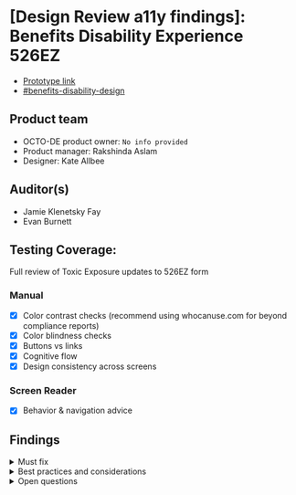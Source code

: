 # [Design Review a11y findings]: Benefits Disability Experience 526EZ
- [Prototype link](https://www.sketch.com/s/c353146f-eceb-4626-9918-7603c693417f/p/8E84DF49-0B6F-47DE-BF51-45BBBAD94FAB/canvas) 
- [#benefits-disability-design](https://dsva.slack.com/archives/C053UDWMH7U/p1698182576413519)  

## Product team
- OCTO-DE product owner:  `No info provided`
- Product manager: Rakshinda Aslam 
- Designer: Kate Allbee

## Auditor(s)
- Jamie Klenetsky Fay
- Evan Burnett

## Testing Coverage: 
 
 Full review of Toxic Exposure updates to 526EZ form
 
### Manual
 * [x] Color contrast checks (recommend using whocanuse.com for beyond compliance reports)
 * [x] Color blindness checks
 * [x] Buttons vs links
 * [x] Cognitive flow
 * [x] Design consistency across screens
 
### Screen Reader
 * [x] Behavior & navigation advice 

## Findings

<details>
 <summary>Must fix</summary>

 #### Color contrast: "Required" label
- **Defect level, if launched:** `a11y-defect-1`
- **Experience standard:** `06` `02`
- **Issue:** Wherever a form field is labeled as REQUIRED, the "Required" label is using a color that doesn't meet WCAG AA color constrast standards. Visually impaired users may have trouble reading the text. The current color is `#FF0000`.
![image](https://github.com/department-of-veterans-affairs/va.gov-team/assets/135633989/959841cd-795e-43ec-ab0b-db800dac1753)
- **Recommendation:** Use `vads-color-secondary-dark` (hex: `#b50909`) (from the [VADS color palette](https://design.va.gov/foundation/color-palette)) as your color token.
- **Result:** This will pass color contrast checks and is consistent with the rest of the design system (see [this example](https://design.va.gov/components/form/checkbox#required-1) of a "Required" label using the correct color).

#### Form inputs without semantic labels: Month/year fields
- **Defect level, if launched:** `a11y-defect-1`
- **Experience standard:** `04` `06`
- **Issue:** Every form input needs a semantic label - this is how assistive technology users are able to figure out what a form field is for. Currently, the month/year fields don't have labels of their own, only the group does - the fields instead rely on placeholder text, which [aren't accessible as a standalone solution](https://www.a11yproject.com/posts/placeholder-input-elements/):<br>
![image](https://github.com/department-of-veterans-affairs/va.gov-team/assets/135633989/c66d2282-98b5-457f-a680-313b4c15ed66)
- **Recommendation:** Use the existing VADS [month/year component](https://design.va.gov/storybook/?path=/docs/components-va-date--month-year) instead.
![image](https://github.com/department-of-veterans-affairs/va.gov-team/assets/135633989/85eb433f-b54d-4ec6-8bda-5db8163c884f)
- **Result:** Using the component will give you a proper fieldset, legend, and label for the form fields, and error handling too! Users of assistive technology will be able to figure out what each form field is for.


#### Preserving focus order: "What if I have more than one date range?" placement
- **Defect level, if launched:** `a11y-defect-2`
- **Experience standard:** `11` `08`
- **Issue:** The placement of the "What if I have more than one date range?" Additional info component could make things tricky. In its current state, it's hard to know what the `label` is and what's regular paragraph text. The use might expect to be able to click on "When did you serve in [X]?" and be able to access the fields - but the Additional info component stands between them:<br>
![image](https://github.com/department-of-veterans-affairs/va.gov-team/assets/135633989/4a511fcb-62be-40d0-b484-25a836971101)
- **Recommendation:** You can structure the page using (as mentioned previously) the VADS [month/year component](https://design.va.gov/storybook/?path=/docs/components-va-date--month-year). Make sure that the `legend` for each makes sense out of context - some users will only tab through a page, not reading the non-interactive elements:
```
[paragraph]Tell us when you served in Afghanistan. Answer as best as you can. You don’t need to have exact dates.

[additional info component]What if I have….

[month / year component]
 [legend] When you first served in Afghanistan
 [fieldset] 
    [month] [year]

[month / year comnponent]
 [legend] When you last served in Afghanistan
 [fieldset] 
    [month] [year]
```
- **Result:** This will be much easier for assistive technology users to navigate through. The field `labels` will be adjacent to their inputs.
- **Questions:**
   - Does the user need to know what to do with multiple date ranges BEFORE they enter in their dates, or AFTER? In theory, it's good to have the key action of the page - in this case, entering dates - receiving focus first. But if it's important that they know what to do with multiple date ranges before they start enter in those dates, then keep it as is.
   - If entering the dates is optional, as noted in [Sprint Review DEMO](https://www.sketch.com/s/c353146f-eceb-4626-9918-7603c693417f/v/wJaQbw/p/31E761E3-613F-403E-9DC8-5614EE5EE3F3/canvas#Comment), maybe the copy should make that very apparent - "Entering dates is optional." Or is it possible to skip this screen entirely, if it's not required?
  

 #### Conditional logic: "Not sure" checkbox
- **Defect level, if launched:** `a11y-defect-1`
- **Experience standard:** `11` `22`
- **Issue:** The proposed pattern - unchecking "Not sure" results in the "From" and "To" fields going back to null - will be very hard to make accessible to users of assistive technology. The field changes will need to be announced. And the more conditional logic on a page, the harder it is to announce properly, and the more confusing it will be for AT users to keep track of.<br>
  ![image](https://github.com/department-of-veterans-affairs/va.gov-team/assets/135633989/409d33fb-a8d7-4337-acc3-3e82154475cf)

- **Recommendation:** We have some ideas:
   - You can remove the "Not sure" box entirely, and let the user keep the month / year blank if they aren't sure of the dates. You'll need to add copy - "If you're not sure when you served, leave the dates blank."
   - OR, you can use the [one thing per page](https://design.va.gov/patterns/help-users-to/complete-a-sub-task#design-principles) approach. First, ask the user if they know when they served, yes or no/not sure. If they know, THEN bring them to a page where they can enter the dates; if they don't know, skip the dates screen.
- **Results:** Either of these solutions would avoid issues of field changes not being announced to assistive technology users, and help them avoid confusion over those on-page changes.

</details> 

<details>
 <summary>Best practices and considerations</summary>

 #### Use accessibility annotations before handoff to dev - label headings
- **Issue:** "Hidden" information, like heading levels and aria text, can't be easily derived from a visual mockup alone. Developers could inadvertently code an inaccessible product because those aren't defined in the prototype.
- **Recommendation:** Use the [VA's annotation library](https://www.sketch.com/s/aaa5c25f-6991-4aac-a6ed-d378bdff7727/symbols?g=Accessibility%2520tags) in your mockup.
- **Result:** A more accessible final product, and less work for your developers.

#### Toxic exposure summary: Don't use the table pattern
- **Defect level, if launched:** `a11y-defect-4`
- **Experience standard:** `04` `07`
- **Issue:** There are two versions of the "Summary of TE Copy" screen - a [heading/list view](https://www.sketch.com/s/c353146f-eceb-4626-9918-7603c693417f/v/wJaQbw/a/uuid/9296F74D-6473-4C1F-8407-EAF63AF051E1), and a [table view](https://www.sketch.com/s/c353146f-eceb-4626-9918-7603c693417f/v/wJaQbw/a/uuid/5A997037-3409-4151-A92A-0E445EF0974D). The VADS's [table component page](https://design.va.gov/components/table#when-to-consider-something-else) recommends that you "use tables sparingly" and that lists are "generally more accessible on mobile screens." Tables are trickly for assistive technology users to navigate, even if they're coded properly.
- **Recommendation:** Use your [heading/list view](https://www.sketch.com/s/c353146f-eceb-4626-9918-7603c693417f/v/wJaQbw/a/uuid/9296F74D-6473-4C1F-8407-EAF63AF051E1).
- **Result:** Assistive tech users should have an easier time understanding the summary page, and you'll follow VADS guidelines.

#### Use the VADS color palette: buttons, progress bar, checkboxes
- **Defect level, if launched:** `a11y-defect-4`
- **Experience standard:** `04` `07`
- **Issue:** Buttons, the progress bar, and checkboxes across the Sketch file as using `#0071BC` as the BLUE color. This doesn't align with the design system.
- **Recommendation:** Use `vads-color-primary` (hex: `#005ea2`) (from the [VADS color palette](https://design.va.gov/foundation/color-palette)) as your color token in these components.
- **Result:** Components will align with the VADS, and will be easier to update down the line.

#### Use the VADS "textarea" component for better usability
- **Defect level, if launched:** `a11y-defect-4`
- **Experience standard:** `04` `07`
- **Issue:** There's a textarea with a big `<label>` with a maximum character count, and no indication of error handling. This _might_ be accessible as is, but it might not be:<br>
![image](https://github.com/department-of-veterans-affairs/va.gov-team/assets/135633989/9431619f-c0be-4e1c-bb55-a0191caba3b0)
- **Recommendation:** Use the [VADS textarea component](https://design.va.gov/components/form/textarea). <br>
![image](https://github.com/department-of-veterans-affairs/va.gov-team/assets/135633989/87f0a6c2-230e-4c38-b65b-23f2eaa4a005)<br>
It'll handle the error handling, character count, and accessibility considerations for each. You'll need to include both the `placeholder` and `message-aria-describedby` attributes so that users of assistive tech are aware that there's a character limit. Here's code you can use, once you're at that stage:
```
<va-textarea
  hint="For example: I operated loud machinery while in the service and this caused me to lose my hearing."
  label="Briefly describe the injury or illness that caused your condition."
  max-length="400"
             message-aria-describedby="No more than 400 characters"
  name="my-input"
  onBlur={function noRefCheck(){}}
  onInput={function noRefCheck(){}}
  placeholder="No more than 400 characters"
/>
```
- **Result:** The textarea will be much easier to manage on your end, and easier for users to fill out on the front end.
Ω


#### Repeated headings: [condition name]
- **Defect level, if launched:** `a11y-defect-1`
- **Experience standard:** `03` `02`
- **Issue:** The [condition name] (for example, "Toxic exposure"), is repeated as a header (presumably an `H3`?) across the entire flow. That heading isn't indicative of what's actually contained in that section of the page. Many assistive tech users use headings to navigate, and this wouldn't indicate the content of the page to them.
- **Recommendations:**
  - OPTION 1: Change the heading to be more specific to the content of the page.
      - "Where did you serve with toxic exposure?"
      - "Toxic exposure: When did you serve?"
  - OPTION 2: Add another heading
```
<h3>Toxic exposure</h3>
<h4>When you served</h4>
```
- **Result:** This will make the content of the page clearer for users of assistive tech.
</details>

<details>
 <summary>Open questions</summary>

 #### Confusing flow: "List other relevant locations" text input
- **Defect level, if launched:** `a11y-defect-4`
- **Experience standard:** `02` `07`
- **Questions:** We have questions about this:<br>
![image](https://github.com/department-of-veterans-affairs/va.gov-team/assets/135633989/cdfb82a3-d460-499e-aba4-7f2b68f38f26)
  - Is "not sure" required here?
  - If the user selects "none of these locations," are they required to enter into the "list other relevant locations" field?
  - If the user enters "other relevant locations," how does the following screen populate (the bold text)? ![image](https://github.com/department-of-veterans-affairs/va.gov-team/assets/135633989/0b148217-3eb8-46b0-a007-2b5596e872a5) **This applies across the form - anywhere a user can enter in something specific, and the form programatically takes that response to populate the copy on another screen**
  - What does the user do next, if they select "None of these locations?" Is there a separate user path?
 
</details>

